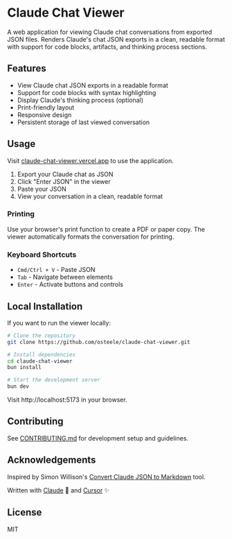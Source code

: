 # Claude Chat Viewer

A web application for viewing Claude chat conversations from exported JSON files. Renders Claude's chat JSON exports in a clean, readable format with support for code blocks, artifacts, and thinking process sections.

## Features

- View Claude chat JSON exports in a readable format
- Support for code blocks with syntax highlighting
- Display Claude's thinking process (optional)
- Print-friendly layout
- Responsive design
- Persistent storage of last viewed conversation

## Usage

Visit [claude-chat-viewer.vercel.app](https://claude-chat-viewer.vercel.app) to use the application.

1. Export your Claude chat as JSON
2. Click "Enter JSON" in the viewer
3. Paste your JSON
4. View your conversation in a clean, readable format

### Printing

Use your browser's print function to create a PDF or paper copy. The viewer automatically formats the conversation for printing.

### Keyboard Shortcuts

- `Cmd/Ctrl + V` - Paste JSON
- `Tab` - Navigate between elements
- `Enter` - Activate buttons and controls

## Local Installation

If you want to run the viewer locally:

```bash
# Clone the repository
git clone https://github.com/osteele/claude-chat-viewer.git

# Install dependencies
cd claude-chat-viewer
bun install

# Start the development server
bun dev
```

Visit http://localhost:5173 in your browser.

## Contributing

See [CONTRIBUTING.md](CONTRIBUTING.md) for development setup and guidelines.

## Acknowledgements

Inspired by Simon Willison's [Convert Claude JSON to
Markdown](https://observablehq.com/@simonw/convert-claude-json-to-markdown)
tool.

Written with [Claude](https://www.anthropic.com/claude) 🤖 and
[Cursor](https://www.cursor.com) ✨

## License

MIT
